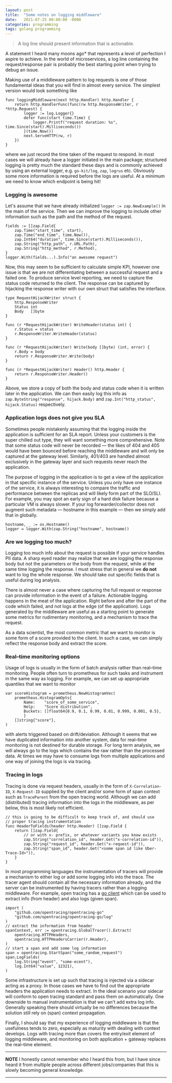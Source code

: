 ```yaml
---
layout: post
title:  "Some notes on logging middleware"
date:   2021-07-25 00:00:00 -0000
categories: programming
tags: golang programming
---
```


> A log line should present information that is actionable.

A statement I heard many moons ago* that represents a level of perfection I aspire to achieve.
In the world of microservices, a log line containing the request/response pair
is probably the best starting point when trying to debug an issue. 

Making use of a middleware pattern to log requests is one of those fundamental ideas
that you will find in almost every service.  The simplest version would look something like

```golang
func loggingMiddleware(next http.Handler) http.Handler {
	return http.HandlerFunc(func(rw http.ResponseWriter, r *http.Request) {
		logger := log.Logger{}
		defer func(start time.Time) {
			logger.Printf("request duration: %s", time.Since(start).Milliseconds())
		}(time.Now())
		next.ServeHTTP(rw, r)
	})
}
```

where we just record the time taken of the request to respond.  In most cases we will already have
a logger initiated in the main package; structured logging is pretty much the standard these days
and is commonly achieved by using an external logger, e.g. `go-kit/log`, `zap`, `logrus` etc.
Obviously some more information is required before the logs are useful. At a minimum we
need to know which endpoint is being hit!  

### Logging is awesome

Let's assume that we have already initialized `logger := zap.NewExample()`
in the main of the service.  Then we can improve the logging to include other information such
as the path and the method of the request.

```golang
fields := []zap.Field{
	zap.Time("start_time", start),
	zap.Time("end_time", time.Now()),
	zap.Int64("duration", time.Since(start).Milliseconds()),
	zap.String("http_path", r.URL.Path),
	zap.String("http_method", r.Method),
}
logger.With(fields...).Info("an awesome request")
```

Now, this may seem to be sufficient to calculate simple KPI, however one issue is that we
are not differentiating between a successful request and a failed one.  To produce service level
reporting, we need to capture the status code returned to the client.  The response can be captured
by hijacking the response writer with our own struct that satisfies the interface.

```golang
type RequestHijackWriter struct {
	http.ResponseWriter
	Status int
	Body   []byte
}

func (r *RequestHijackWriter) WriteHeader(status int) {
	r.Status = status
	r.ResponseWriter.WriteHeader(status)
}

func (r *RequestHijackWriter) Write(body []byte) (int, error) {
	r.Body = body
	return r.ResponseWriter.Write(body)
}

func (r *RequestHijackWriter) Header() http.Header {
	return r.ResponseWriter.Header()
}
```

Above, we store a copy of both the body and status code when it is written later in the
application. We can then easily log this info as
`zap.ByteString("response", hijack.Body)` and
`zap.Int("http_status", hijack.Status)` respectively.

### Application logs does not give you SLA

Sometimes people mistakenly assuming that the logging inside the application is sufficient for an
SLA report.  Unless your customers is the super chilled out type, they will want something more
comprehensive.  Note that some status code will never be recorded &mdash; the likes of 404 and 405
would have been bounced before reaching the middleware and will only be captured at the gateway
level. Similarly, 401/403 are handled almost exclusively in the gateway layer and such requests
never reach the application.

The purpose of logging in the application is to get a view of the application in that specific
instance of the service.  Unless you only have one instance of the service, it is always interesting
to compare the traffic and performance between the replicas and will likely form part of the SLO/SLI.
For example, you may spot an early sign of a hard disk failure because a particular VM is always
slower.  If your log forwarder/collector does not augment such metadata &mdash; hostname in this example
&mdash; then we simply add that in globally.

```golang
hostname, _ := os.Hostname()
logger = logger.With(zap.String("hostname", hostname))
```

### Are we logging too much?

Logging too much info about the request is possible if your service handles PII data.  A sharp
eyed reader may realize that we are logging the response body but not the parameters or
the body from the request, while at the same time logging the response.  I must stress
that in general we **do not** want to log the whole response.  We should take
out specific fields that is useful during log analysis.

There is almost never a case where capturing the full request or response can provide information
in the event of a failure.  Actionable logging happens in the meat of the application.  Right
before and after the part of the code which failed, and not logs at the edge (of the application).
Logs generated by the middleware are useful as a starting point to generate some metrics for
rudimentary monitoring, and a mechanism to trace the request. 

As a data scientist, the most common metric that we want to monitor is some form of a
score provided to the client.  In such a case, we can simply reflect the response body
and extract the score.

### Real&ndash;time monitoring options

Usage of logs is usually in the form of batch analysis rather than real&ndash;time monitoring.
People often turn to prometheus for such tasks and instrument in the same way as logging.
For example, we can set up appropriate quantiles that we want to monitor

```golang
var scoreHistogram = prometheus.NewHistogramVec(
    prometheus.HistogramOpts{
        Name:    "score_of_some_service",
        Help:    "Score distribution",
        Buckets: []float64{0.9, 0.1, 0.99, 0.01, 0.999, 0.001, 0.5},
        }
    []string{"score"},
)
```

with alerts triggered based on drift/deviation.  Although it seems that we have duplicated
information into another system, data for real&ndash;time monitoring is not destined for durable
storage. For long term analysis, we will always go to the logs which contains the raw rather than
the processed data.  At times we may have to consume logs from multiple applications
and one way of joining the logs is via tracing.

### Tracing in logs

Tracing is done via request headers, usually in the form of `X-Correlation-ID`, `X-Request-ID` supplied
by the client and/or some form of span context such as `TraceParent` from the open tracing world.
Although we can add (distributed) tracing information into the logs in the middleware, as per below,
this is most likely not efficient.

```golang
// this is going to be difficult to keep track of, and should use
// proper tracing instrumentation
func HeaderToFields(header http.Header) []zap.Field {
    return []zap.Field{
    	// or with x- prefix, or whatever variants you know exists
        zap.String("correlation_id", header.Get("x-correlation-id")),
        zap.String("request_id", header.Get("x-request-id")),
        zap.String("span_id", header.Get("<some span id like Uber-Trace-Id>")),
    }
}
```

In most programming languages the instrumentation of tracers will provide a mechanism to either
log or add some logging info into the trace. The tracer agent should contain all the necessary
information already, and the server can be instrumented by having tracers rather than a logging
middleware. For example, open tracing has a
[go client](https://github.com/opentracing/opentracing-go) which can be used to extract info
(from header) and also logs (given span).

```golang
import (
    "github.com/opentracing/opentracing-go"
    "github.com/opentracing/opentracing-go/log"
)
// extract the information from header
spanContext, err := opentracing.GlobalTracer().Extract(
    opentracing.HTTPHeaders,
    opentracing.HTTPHeadersCarrier(r.Header),
)
// start a span and add some log information
span = opentracing.StartSpan("some_random_request")
span.LogFields(
	log.String("event", "some-ecent"),
	log.Int64("value", 12321),
)
```

Some infrastructure is set up such that tracing is injected via a sidecar acting as a proxy.
In those cases we have to find out the appropriate headers the application needs to extract.  In
the ideal scenario your sidecar will conform to open tracing standard and pass them on automatically.
One downside to manual instrumentation is that we can't add extra log info.  Generally speaking
there should virtually be no differences because the solution still rely on (span) context propagation.

Finally, I should say that my experience of logging middleware is that the usefulness tends to
zero, especially as maturity with dealing with context develops.  Logs with tracing more than covers
the entry/exit element of logging middleware, and monitoring on both application + gateway
replaces the real&ndash;time element.


---
**NOTE**
I honestly cannot remember who I heard this from, but I have since heard it from multiple
people across different jobs/companies that this is slowly becoming general knowledge.

---